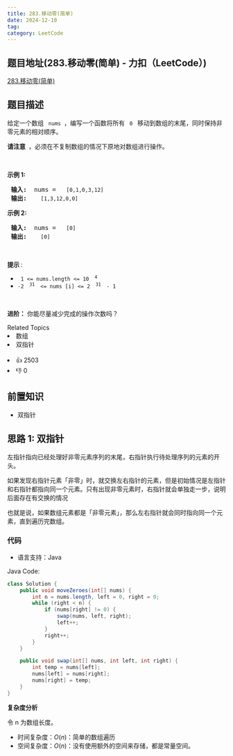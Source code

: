 ```yaml
---
title: 283.移动零(简单)
date: 2024-12-10
tag:
category: LeetCode
---
```


## 题目地址(283.移动零(简单) - 力扣（LeetCode）)

[283.移动零(简单)](https://leetcode.cn/problems/move-zeroes/description/?envType=study-plan-v2&envId=top-100-liked)

## 题目描述

<p> 给定一个数组 <code> nums </code>，编写一个函数将所有 <code> 0 </code> 移动到数组的末尾，同时保持非零元素的相对顺序。</p>

<p> <strong> 请注意 </strong>&nbsp;，必须在不复制数组的情况下原地对数组进行操作。</p>

<p>&nbsp; </p>

<p> <strong> 示例 1: </strong> </p>

<pre>
<strong> 输入: </strong> nums = <span> <code> [0,1,0,3,12] </code> </span>
<strong> 输出: </strong> <span> <code> [1,3,12,0,0] </code> </span>
</pre>

<p> <strong> 示例 2: </strong> </p>

<pre>
<strong> 输入: </strong> nums = <span> <code> [0] </code> </span>
<strong> 输出: </strong> <span> <code> [0] </code> </span> </pre>

<p>&nbsp; </p>

<p> <strong> 提示 </strong>: </p> 
<meta charset="UTF-8" />

<ul> 
 <li> <code> 1 &lt;= nums.length &lt;= 10 <sup> 4 </sup> </code> </li> 
 <li> <code>-2 <sup> 31 </sup>&nbsp;&lt;= nums [i] &lt;= 2 <sup> 31 </sup>&nbsp;- 1 </code> </li> 
</ul>

<p>&nbsp; </p>

<p> <b> 进阶：</b> 你能尽量减少完成的操作次数吗？</p>

<div> <div> Related Topics </div> <div> <li> 数组 </li> <li> 双指针 </li> </div> </div> <br> <div> <li> 👍 2503 </li> <li> 👎 0 </li> </div>

## 前置知识

- 双指针

## 思路 1: 双指针

左指针指向已经处理好非零元素序列的末尾，右指针执行待处理序列的元素的开头。

如果发现右指针元素「非零」时，就交换左右指针的元素，但是初始情况是左指针和右指针都指向同一个元素。只有出现非零元素时，右指针就会单独走一步，说明后面存在有交换的情况

也就是说，如果数组元素都是「非零元素」，那么左右指针就会同时指向同一个元素，直到遍历完数组。




### 代码

- 语言支持：Java

Java Code:

```java
class Solution {
    public void moveZeroes(int[] nums) {
        int n = nums.length, left = 0, right = 0;
        while (right < n) {
            if (nums[right] != 0) {
                swap(nums, left, right);
                left++;
            }
            right++;
        }
    }

    public void swap(int[] nums, int left, int right) {
        int temp = nums[left];
        nums[left] = nums[right];
        nums[right] = temp;
    }
}
```


**复杂度分析**

令 n 为数组长度。

- 时间复杂度：$O(n)$：简单的数组遍历
- 空间复杂度：$O(n)$：没有使用额外的空间来存储，都是常量空间。


